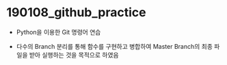 # 190108_github_practice

- Python을 이용한 Git 명령어 연습
  
- 다수의 Branch 분리를 통해 함수를 구현하고 병합하여 Master Branch의 최종 파일을 받아 실행하는 것을 목적으로 하였음
